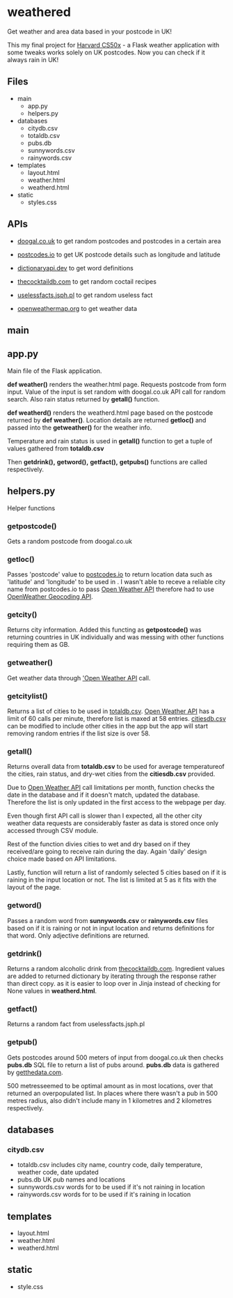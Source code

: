 # weathered
Get weather and area data based in your postcode in UK!

This my final project for [Harvard CS50x](https://cs50.harvard.edu/x/2022/project/) - a Flask weather application with some tweaks works solely on UK postcodes. Now you can check if it always rain in UK!
## Files
* main
	* app.py
	* helpers.py
*  databases
	* citydb.csv
	* totaldb.csv
	* pubs.db
	* sunnywords.csv
	* rainywords.csv
* templates
	* layout.html
	* weather.html
	* weatherd.html
* static
	* styles.css

## APIs
* [doogal.co.uk](doogal.co.uk)
to get random postcodes and postcodes in a certain area

* [postcodes.io](postcodes.io)
to get UK postcode details such as longitude and latitude

* [dictionaryapi.dev](dictionaryapi.dev)
to get word definitions
* [thecocktaildb.com](thecocktaildb.com/api.php)
to get random coctail recipes
* [uselessfacts.jsph.pl](uselessfacts.jsph.pl)
to get random useless fact
* [openweathermap.org](openweathermap.org)
to get weather data

## main
## app.py
Main file of the Flask application. 

**def weather()** renders the weather.html page. 
Requests postcode from form input. Value of the input is set random with doogal.co.uk API call for random search.
Also rain status returned by **getall()** function. 

**def weatherd()** renders the weatherd.html page based on the postcode returned by **def weather()**. Location details are returned **getloc()** and passed into the **getweather()** for the weather info. 

 Temperature and rain status is used in **getall()** function to get a tuple of values gathered from **totaldb.csv**
 
Then **getdrink(),** **getword(),** **getfact(),** **getpubs()** functions are called respectively.


##  helpers.py
Helper functions
### getpostcode()
Gets a random postcode from doogal.co.uk
### getloc()
Passes 'postcode' value to [postcodes.io](postcodes.io) to return location data such as 'latitude' and 'longitude' to be used in .  I wasn't able to receve a reliable city name from postcodes.io to pass [Open Weather API](https://openweathermap.org/api) therefore had to use [OpenWeather Geocoding API](https://openweathermap.org/api/geocoding-api).

### getcity()
Returns city information. Added this functing as **getpostcode()** was returning countries in UK individually and was messing with other functions requiring them as GB.

### getweather()
Get weather data through ['Open Weather API](https://openweathermap.org/api) call.

### getcitylist()
Returns a list of cities to be used in [totaldb.csv](https://github.com/armankiran/weatherd/blob/main/README.md##databases). [Open Weather API](https://openweathermap.org/api) has a limit of 60 calls per minute, therefore list is maxed at 58 entries. 
[citiesdb.csv](https://github.com/armankiran/weatherd/blob/main/README.md##databases) can be modified to include other cities in the app but the app will start removing random entries if the list size is over 58.

### getall()
Returns overall data from **totaldb.csv** to be used for average temperatureof the cities, rain status, and dry-wet cities from the **citiesdb.csv** provided. 

Due to [Open Weather API](https://openweathermap.org/api) call limitations per month, function checks the date in the database and if it doesn't match, updated the database. Therefore the list is only updated in the first access to the webpage per day.

Even though first API call is slower than I expected, all the other city weather data requests are considerably faster as data is stored once only accessed through CSV module.

Rest of the function divies cities to wet and dry based on if they received/are going to receive rain during the day. Again 'daily' design choice made based on API limitations.

Lastly, function will return a list of randomly selected 5 cities based on if it is raining in the input location or not. The list is limited at 5 as it fits with the layout of the page.

### getword()
Passes a random word from **sunnywords.csv** or **rainywords.csv** files based on if it is raining or not in input location and returns definitions for that word. Only adjective definitions are returned.

### getdrink()
Returns a random alcoholic drink from [thecocktaildb.com](thecocktaildb.com/api.php). Ingredient values are added to returned dictionary by iterating through the response rather than direct copy. as it is easier to loop over in Jinja instead of checking for None values in **weatherd.html**.

### getfact()
Returns a random fact from uselessfacts.jsph.pl

### getpub()
Gets postcodes around 500 meters of input from doogal.co.uk then checks **pubs.db** SQL file to return a list of pubs around.
**pubs.db** data is gathered by [getthedata.com](https://www.getthedata.com/open-pubs).

500 metresseemed to be optimal amount as in most locations, over that returned an overpopulated list. In places where there wasn't a pub in 500 metres radius, also didn't include many in 1 kilometres and 2 kilometres respectively.

## databases
### citydb.csv
-   totaldb.csv
includes city name, country code, daily temperature, weather code, date updated
-   pubs.db
UK pub names and locations
-   sunnywords.csv
words for to be used if it's not raining in location
-   rainywords.csv
words for to be used if it's raining in location

## templates
-   layout.html
-   weather.html
-   weatherd.html

## static
-   style.css
